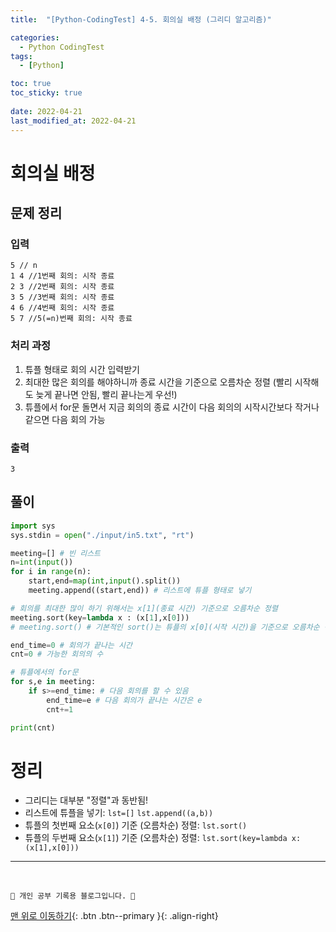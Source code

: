 ```yaml
---
title:  "[Python-CodingTest] 4-5. 회의실 배정 (그리디 알고리즘)"

categories:
  - Python CodingTest
tags:
  - [Python]

toc: true
toc_sticky: true
 
date: 2022-04-21
last_modified_at: 2022-04-21
---
```


# 회의실 배정
## 문제 정리
### 입력
```
5 // n
1 4 //1번째 회의: 시작 종료
2 3 //2번째 회의: 시작 종료
3 5 //3번째 회의: 시작 종료
4 6 //4번째 회의: 시작 종료
5 7 //5(=n)번째 회의: 시작 종료
```
### 처리 과정
1. 튜플 형태로 회의 시간 입력받기
2. 최대한 많은 회의를 해야하니까 종료 시간을 기준으로 오름차순 정렬 (빨리 시작해도 늦게 끝나면 안됨, 빨리 끝나는게 우선!)
3. 튜플에서 for문 돌면서 지금 회의의 종료 시간이 다음 회의의 시작시간보다 작거나 같으면 다음 회의 가능

### 출력
```
3
```

## 풀이
```py
import sys
sys.stdin = open("./input/in5.txt", "rt")

meeting=[] # 빈 리스트
n=int(input())
for i in range(n):
    start,end=map(int,input().split())
    meeting.append((start,end)) # 리스트에 튜플 형태로 넣기

# 회의를 최대한 많이 하기 위해서는 x[1](종료 시간) 기준으로 오름차순 정렬
meeting.sort(key=lambda x : (x[1],x[0]))
# meeting.sort() # 기본적인 sort()는 튜플의 x[0](시작 시간)을 기준으로 오름차순 정렬

end_time=0 # 회의가 끝나는 시간
cnt=0 # 가능한 회의의 수

# 튜플에서의 for문
for s,e in meeting:
    if s>=end_time: # 다음 회의를 할 수 있음
        end_time=e # 다음 회의가 끝나는 시간은 e
        cnt+=1

print(cnt)
```

# 정리
- 그리디는 대부분 "정렬"과 동반됨!
- 리스트에 튜플을 넣기: `lst=[]` `lst.append((a,b))`
- 튜플의 첫번째 요소(`x[0]`) 기준 (오름차순) 정렬: `lst.sort()`
- 튜플의 두번째 요소(`x[1]`) 기준 (오름차순) 정렬: `lst.sort(key=lambda x: (x[1],x[0]))`


***
<br>

    💛 개인 공부 기록용 블로그입니다. 👻

[맨 위로 이동하기](#){: .btn .btn--primary }{: .align-right}